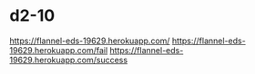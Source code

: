 # d2-10

https://flannel-eds-19629.herokuapp.com/
https://flannel-eds-19629.herokuapp.com/fail
https://flannel-eds-19629.herokuapp.com/success
